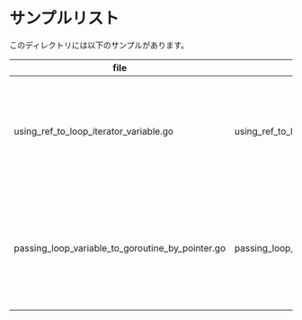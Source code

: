 # サンプルリスト

このディレクトリには以下のサンプルがあります。

|file|example name|note|
|----|------------|----|
|using\_ref\_to\_loop\_iterator\_variable.go|using\_ref\_to\_loop\_iterator\_variable|Goにてループ変数を扱う際によくある間違いについてのサンプルです.|
|passing\_loop\_variable\_to\_goroutine\_by\_pointer.go|passing\_loop\_variable\_to\_goroutine\_by\_pointer|ループ変数をポインタ経由でGoroutineに渡した場合のサンプルです.|

